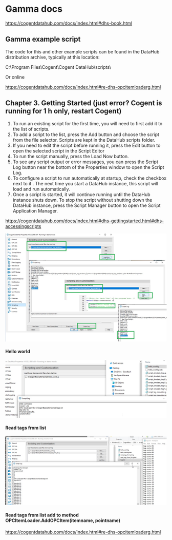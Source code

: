 # Gamma docs

https://cogentdatahub.com/docs/index.html#dhs-book.html

## Gamma example script

The code for this and other example scripts can be found in the DataHub distribution archive, typically at this location:

C:\Program Files\Cogent\Cogent DataHub\scripts\

Or online

https://cogentdatahub.com/docs/index.html#re-dhs-opcitemloaderg.html


## Chapter 3. Getting Started (just error? Cogent is running for 1 h only, restart Cogent)


1. To run an existing script for the first time, you will need to first add it to the list of scripts.
2. To add a script to the list, press the Add button and choose the script from the file selector. 
    Scripts are kept in the DataHub scripts folder.
3. If you need to edit the script before running it, press the Edit button to open the selected script in the Script Editor
4. To run the script manually, press the Load Now button.
5. To see any script output or error messages, you can press the Script Log button near the bottom of the Properties window to open the Script Log.
6. To configure a script to run automatically at startup, check the checkbox next to it . The next time you start a DataHub instance, this script will load and run automatically.
7. Once a script is started, it will continue running until the DataHub instance shuts down. To stop the script without shutting down the DataHub instance, press the Script Manager button to open the Script Application Manager.


https://cogentdatahub.com/docs/index.html#dhs-gettingstarted.html#dhs-accessingscripts


![Test edit and run](https://github.com/spawnmarvel/quickguides/blob/main/cogent-gamma/images/test_edit_run.jpg)

#### Hello world

![Hello world](https://github.com/spawnmarvel/quickguides/blob/main/cogent-gamma/images/hello_world.jpg)

#### Read tags from list

![Read tags from list](https://github.com/spawnmarvel/quickguides/blob/main/cogent-gamma/images/read_tags_from_list.jpg)



#### Read tags from list add to method OPCItemLoader.AddOPCItem(itemname, pointname)

https://cogentdatahub.com/docs/index.html#re-dhs-opcitemloaderg.html





